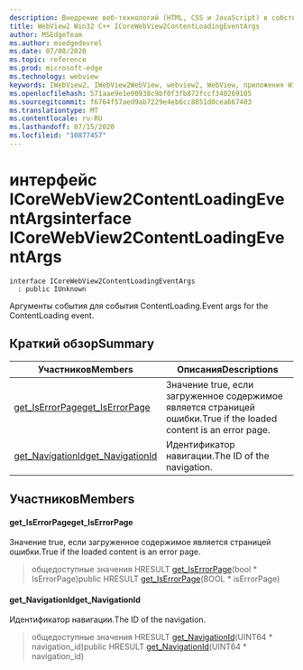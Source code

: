 ```yaml
---
description: Внедрение веб-технологий (HTML, CSS и JavaScript) в собственные приложения с помощью элемента управления Microsoft Edge WebView2
title: WebView2 Win32 C++ ICoreWebView2ContentLoadingEventArgs
author: MSEdgeTeam
ms.author: msedgedevrel
ms.date: 07/08/2020
ms.topic: reference
ms.prod: microsoft-edge
ms.technology: webview
keywords: IWebView2, IWebView2WebView, webview2, WebView, приложения Win32, Win32, EDGE, ICoreWebView2, ICoreWebView2Controller, управление браузером, EDGE HTML, ICoreWebView2ContentLoadingEventArgs
ms.openlocfilehash: 571aae9e1e00938c9bf0f3fb872fccf340269105
ms.sourcegitcommit: f6764f57aed9ab7229e4eb6cc8851d0cea667403
ms.translationtype: MT
ms.contentlocale: ru-RU
ms.lasthandoff: 07/15/2020
ms.locfileid: "10877457"
---
```

# <span data-ttu-id="e52ab-104">интерфейс ICoreWebView2ContentLoadingEventArgs</span><span class="sxs-lookup"><span data-stu-id="e52ab-104">interface ICoreWebView2ContentLoadingEventArgs</span></span> 

```
interface ICoreWebView2ContentLoadingEventArgs
  : public IUnknown
```

<span data-ttu-id="e52ab-105">Аргументы события для события ContentLoading.</span><span class="sxs-lookup"><span data-stu-id="e52ab-105">Event args for the ContentLoading event.</span></span>

## <span data-ttu-id="e52ab-106">Краткий обзор</span><span class="sxs-lookup"><span data-stu-id="e52ab-106">Summary</span></span>

 <span data-ttu-id="e52ab-107">Участников</span><span class="sxs-lookup"><span data-stu-id="e52ab-107">Members</span></span>                        | <span data-ttu-id="e52ab-108">Описания</span><span class="sxs-lookup"><span data-stu-id="e52ab-108">Descriptions</span></span>
--------------------------------|---------------------------------------------
[<span data-ttu-id="e52ab-109">get_IsErrorPage</span><span class="sxs-lookup"><span data-stu-id="e52ab-109">get_IsErrorPage</span></span>](#get_iserrorpage) | <span data-ttu-id="e52ab-110">Значение true, если загруженное содержимое является страницей ошибки.</span><span class="sxs-lookup"><span data-stu-id="e52ab-110">True if the loaded content is an error page.</span></span>
[<span data-ttu-id="e52ab-111">get_NavigationId</span><span class="sxs-lookup"><span data-stu-id="e52ab-111">get_NavigationId</span></span>](#get_navigationid) | <span data-ttu-id="e52ab-112">Идентификатор навигации.</span><span class="sxs-lookup"><span data-stu-id="e52ab-112">The ID of the navigation.</span></span>

## <span data-ttu-id="e52ab-113">Участников</span><span class="sxs-lookup"><span data-stu-id="e52ab-113">Members</span></span>

#### <span data-ttu-id="e52ab-114">get_IsErrorPage</span><span class="sxs-lookup"><span data-stu-id="e52ab-114">get_IsErrorPage</span></span> 

<span data-ttu-id="e52ab-115">Значение true, если загруженное содержимое является страницей ошибки.</span><span class="sxs-lookup"><span data-stu-id="e52ab-115">True if the loaded content is an error page.</span></span>

> <span data-ttu-id="e52ab-116">общедоступные значения HRESULT [get_IsErrorPage](#get_iserrorpage)(bool \* IsErrorPage)</span><span class="sxs-lookup"><span data-stu-id="e52ab-116">public HRESULT [get_IsErrorPage](#get_iserrorpage)(BOOL \* isErrorPage)</span></span>

#### <span data-ttu-id="e52ab-117">get_NavigationId</span><span class="sxs-lookup"><span data-stu-id="e52ab-117">get_NavigationId</span></span> 

<span data-ttu-id="e52ab-118">Идентификатор навигации.</span><span class="sxs-lookup"><span data-stu-id="e52ab-118">The ID of the navigation.</span></span>

> <span data-ttu-id="e52ab-119">общедоступные значения HRESULT [get_NavigationId](#get_navigationid)(UINT64 \* navigation_id)</span><span class="sxs-lookup"><span data-stu-id="e52ab-119">public HRESULT [get_NavigationId](#get_navigationid)(UINT64 \* navigation_id)</span></span>

